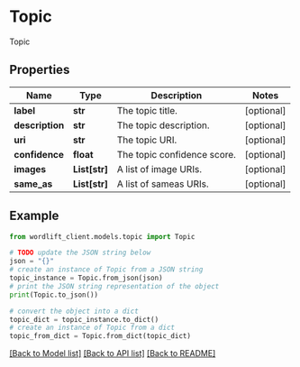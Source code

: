 # Topic

Topic

## Properties

Name | Type | Description | Notes
------------ | ------------- | ------------- | -------------
**label** | **str** | The topic title. | [optional] 
**description** | **str** | The topic description. | [optional] 
**uri** | **str** | The topic URI. | [optional] 
**confidence** | **float** | The topic confidence score. | [optional] 
**images** | **List[str]** | A list of image URIs. | [optional] 
**same_as** | **List[str]** | A list of sameas URIs. | [optional] 

## Example

```python
from wordlift_client.models.topic import Topic

# TODO update the JSON string below
json = "{}"
# create an instance of Topic from a JSON string
topic_instance = Topic.from_json(json)
# print the JSON string representation of the object
print(Topic.to_json())

# convert the object into a dict
topic_dict = topic_instance.to_dict()
# create an instance of Topic from a dict
topic_from_dict = Topic.from_dict(topic_dict)
```
[[Back to Model list]](../README.md#documentation-for-models) [[Back to API list]](../README.md#documentation-for-api-endpoints) [[Back to README]](../README.md)


